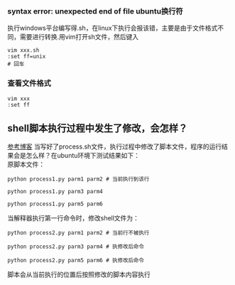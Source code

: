 
### syntax error: unexpected end of file ubuntu换行符
执行windows平台编写得.sh，在linux下执行会报该错，主要是由于文件格式不同，需要进行转换.用vim打开sh文件，然后键入
```shell
vim xxx.sh
:set ff=unix
# 回车
```

### 查看文件格式
```
vim xxx
:set ff
```

## shell脚本执行过程中发生了修改，会怎样？
[参考博客](https://bbs.csdn.net/topics/390481727?page=1)
当写好了process.sh文件，执行过程中修改了脚本文件，程序的运行结果会是怎么样？在ubuntu环境下测试结果如下：  
原脚本文件：  
```shell
python process1.py parm1 parm2 # 当前执行到该行

python process1.py parm3 parm4 

python process1.py parm5 parm6 
```
当解释器执行第一行命令时，修改shell文件为：
```shell
python process2.py parm1 parm2 # 当前行不被执行

python process2.py parm3 parm4 # 执修改后命令

python process2.py parm5 parm6 # 执修改后命令
```
脚本会从当前执行的位置后按照修改的脚本内容执行